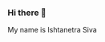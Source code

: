 ### Hi there 👋
<!DOCTYPE html>
<html>
  <head>
    <meta charset="utf-8" />
    <p> My name is Ishtanetra Siva </p>

